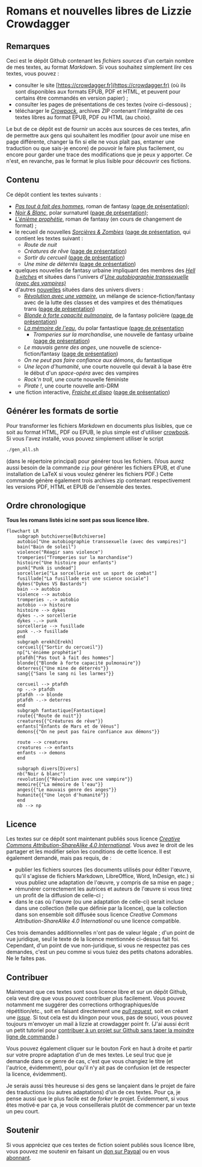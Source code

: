 Romans et nouvelles libres de Lizzie Crowdagger 
=========================================================

Remarques
---------

Ceci est le dépôt Github contenant les *fichiers sources* d'un
certain nombre de mes textes, au format
*Markdown*. Si vous souhaitez simplement *lire* ces textes, vous pouvez :

* consulter le site
[https://crowdagger.fr](https://crowdagger.fr) (où ils sont disponibles
aux formats EPUB, PDF et HTML, et peuvent pour certains être commandés en version papier) ;
* consulter les pages de présentations de ces textes (voire ci-dessous) ;
* télécharger le [*Crowpack*](https://github.com/Crowdagger/textes/releases),  archives ZIP contenant l'intégralité de ces textes libres au format EPUB, PDF ou HTML (au choix). 

Le but de ce dépôt est de fournir un accès aux sources de ces
textes, afin de permettre aux gens qui souhaitent les modifier
(pour avoir une mise en page différente, changer la fin si elle ne
vous plaît pas, entamer une traduction ou que sais-je encore) de
pouvoir le faire plus facilement, ou encore pour garder une trace des
modifications que je peux y apporter. Ce n'est, en revanche, pas le
format le plus lisible pour découvrir ces fictions.

Contenu 
-------

Ce dépôt contient les textes suivants :

* [*Pas tout à fait des hommes*](ptafdh/), roman de fantasy ([page de présentation](https://crowdagger.fr/pas-tout-a-fait-des-hommes/));
* [*Noir & Blanc*](blanc-noir/), polar surnaturel ([page de présentation](https://crowdagger.fr/noir-blanc/));
* [*L'énième prophétie*](enieme_prophetie/), roman de fantasy (en cours de changement de format) ;
* le recueil de nouvelles
  [*Sorcières & Zombies*](recueils/sorcieres_zombies/) ([page de présentation](https://crowdagger.fr/sorcieres-zombies/), qui contient les
  textes suivant :
  * *Route de nuit* 
  * *Créatures de rêve* ([page de présentation](https://crowdagger.fr/creatures-de-reve/))
  * *Sortir du cercueil* ([page de présentation](https://crowdagger.fr/sortir-du-cercueil/))
  * *Une mine de déterrés* ([page de présentation](https://crowdagger.fr/une-mine-de-deterres/))
* quelques nouvelles de fantasy urbaine impliquant des membres des
[*Hell b☠tches*](hell_butches/) et situées dans l'univers
d'[*Une autobiographie transsexuelle (avec des vampires)*](https://crowdagger.fr/une-autobiographie-transsexuelle-avec-des-vampires/) 
* d'autres [nouvelles](nouvelles/) situées dans des univers divers :
  * [*Révolution avec une vampire*](nouvelles/revolution/), un mélange
    de science-fiction/fantasy avec de la lutte des classes et des
    vampires et des thématiques trans ([page de présentation](https://crowdagger.fr/revolution-avec-une-vampire/))
  * [*Blonde à forte capacité pulmonaire*](nouvelles/pulmonaire/), de
    la fantasy policière ([page de présentation](https://crowdagger.fr/blonde-a-forte-capacite-pulmonaire/))
  * [*La mémoire de l'eau*](nouvelles/memoire/), du polar fantastique ([page de présentation](https://crowdagger.fr/la-memoire-de-leau/)
    * *Tromperies sur la marchandise*, une nouvelle de fantasy urbaine  ([page de présentation](https://crowdagger.fr/tromperies-sur-la-marchandise/))
  * *Le mauvais genre des anges*, une nouvelle de science-fiction/fantasy ([page de présentation](https://crowdagger.fr/le-mauvais-genre-des-anges/))
  * *On ne peut pas faire confiance aux démons*, du fantastique 
  * *Une leçon d'humanité*, une courte nouvelle qui devait à la base
    être le début d'un *space-opéra* avec des vampires 
  * *Rock'n troll*, une courte nouvelle féministe 
  * *Pirate !*, une courte nouvelle anti-DRM 
* une fiction interactive, [*Fraiche et dispo*](fictions_interactives/fraiche_et_dispo/) ([page de présentation](https://crowdagger.fr/fraiche-et-dispo/))

Générer les formats de sortie
-----------------------------

Pour transformer les fichiers *Markdown* en documents plus lisibles,
que ce soit au format HTML, PDF ou EPUB, le plus simple est d'utiliser
[crowbook](https://github.com/lise-henry/crowbook). Si vous l'avez installé, vous pouvez simplement utiliser le script 

```bash
./gen_all.sh
```

(dans le répertoire principal) pour générer tous les fichiers. (Vous aurez aussi besoin de la commande `zip` pour générer les fichiers EPUB, et d'une installation de LaTeX si vous voulez générer les fichiers PDF.) Cette commande génère également trois archives zip contenant respectivement les versions PDF, HTML et EPUB de l'ensemble des textes.

Ordre chronologique
------------------------

**Tous les romans listés ici ne sont pas sous licence libre.**

```mermaid
flowchart LR
    subgraph butchiverse[Butchiverse]
    autobio["Une autobiographie transsexuelle (avec des vampires)"]
    bain("Bain de soleil")
    violence("Réagir sans violence")
    tromperies("Tromperies sur la marchandise")
    histoire("Une histoire pour enfants")
    punk["Punk is undead"]
    sorcellerie["La sorcellerie est un sport de combat"]
    fusillade["La fusillade est une science sociale"]
    dykes("Dykes VS Bastards")
    bain --> autobio
    violence --> autobio
    tromperies -.-> autobio
    autobio --> histoire
    histoire --> dykes
    dykes -.-> sorcellerie
    dykes -.-> punk
    sorcellerie --> fusillade
    punk -.-> fusillade
    end
    subgraph erekh[Erekh]
    cercueil{{"Sortir du cercueil"}}
    np["L'énième prophétie"]
    ptafdh["Pas tout à fait des hommes"]
    blonde{{"Blonde à forte capacité pulmonaire"}}
    deterres{{"Une mine de déterrés"}}
    sang{{"Sans le sang ni les larmes"}}

    cercueil --> ptafdh
    np -.-> ptafdh
    ptafdh --> blonde
    ptafdh -.-> deterres
    end
    subgraph fantastique[Fantastique]
    route{{"Route de nuit"}}
    creatures{{"Créatures de rêve"}}
    enfants["Enfants de Mars et de Vénus"]
    demons{{"On ne peut pas faire confiance aux démons"}}

    route --> creatures
    creatures --> enfants
    enfants --> demons
    end

    subgraph divers[Divers]
    nb("Noir & blanc")
    revolution{{"Révolution avec une vampire"}}
    memoire{{"La mémoire de l'eau"}}
    anges{{"Le mauvais genre des anges"}}
    humanite{{"Une leçon d'humanité"}}
    end 
    nb --> np
```

Licence 
--------

Les textes sur ce dépôt sont maintenant publiés sous licence [*Creative Commons
Attribution-ShareAlike 4.0 International*](https://creativecommons.org/licenses/by-sa/4.0/). Vous
avez le droit de les partager et les modifier selon les conditions de cette licence. Il est également demandé, mais pas requis, de : 

* publier les fichiers sources (les documents utilisés pour éditer
  l'œuvre, qu'il s'agisse de fichiers Markdown, LibreOffice, Word,
  InDesign, etc.) si vous publiez une adaptation de l'œuvre, y compris
  de sa mise en page ; 
* rémunérer correctement les autrices et auteurs de l'œuvre si vous
  tirez un profit de la diffusion de celle-ci ; 
* dans le cas où l'œuvre (ou une adaptation de celle-ci) serait
  incluse dans une collection (telle que définie par la licence), que
  la collection dans son ensemble soit diffusée sous licence
  *Creative Commons Attribution-ShareAlike 4.0 International* ou une
  licence compatible. 

Ces trois demandes additionnelles n'ont pas de valeur légale ; d'un
point de vue juridique, seul le texte de la licence mentionnée
ci-dessus fait foi. Cependant, d'un point de vue non-juridique, si
vous ne respectez pas ces demandes, c'est un peu comme si vous tuiez
des petits chatons adorables. Ne le faites pas.

Contribuer 
------------

Maintenant que ces textes sont sous licence libre et sur un dépôt
Github, cela veut dire que vous pouvez contribuer plus
facilement. Vous pouvez notamment me suggérer des corrections
orthographiques/de répétition/etc., soit en faisant directement une
[*pull request*](https://github.com/Crowdagger/textes/pulls), soit en
créant une [*issue*](https://github.com/Crowdagger/textes/issues). Si
tout cela est du klingon pour vous, pas de souci, vous pouvez toujours
m'envoyer un mail à lizzie at crowdagger point fr. (J'ai aussi écrit un petit tutoriel pour [contribuer à un projet sur Github sans taper la moindre ligne de commande](http://crowdagger.fr/blog/index.php?post/2017/03/22/Tutoriel-%3A-contribuer-%C3%A0-un-projet-sur-Github).)

Vous pouvez également cliquer sur le bouton *Fork* en haut à droite et
partir sur votre propre adaptation d'un de mes textes. Le seul truc
que je demande dans ce genre de cas, c'est que vous changiez le titre
(et l'autrice, évidemment), pour qu'il n'y ait pas de confusion (et de
respecter la licence, évidemment).

Je serais aussi très heureuse si des gens se lançaient dans le projet
de faire des traductions (ou autres adaptations) d'un de ces
textes. Pour ça, je pense aussi que le plus facile est de *forker* le
projet. Évidemment, si vous êtes motivé·e par ça, je vous
conseillerais plutôt de commencer par un texte un peu court.



Soutenir
---------

Si vous appréciez que ces textes de fiction soient publiés sous licence libre, vous pouvez me soutenir en faisant un [don sur Paypal](https://www.paypal.me/crowdagger) ou en vous [abonnant](https://crowdagger.fr/abonne%c2%b7e%c2%b7s/).


